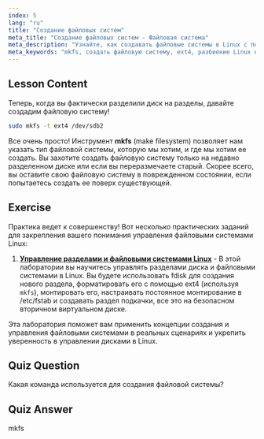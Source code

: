 ```yaml
---
index: 5
lang: "ru"
title: "Создание файловых систем"
meta_title: "Создание файловых систем - Файловая система"
meta_description: "Узнайте, как создавать файловые системы в Linux с помощью mkfs. Это руководство для начинающих охватывает ext4 и разбиение диска на разделы. Начните свое путешествие по Linux!"
meta_keywords: "mkfs, создать файловую систему, ext4, разбиение Linux на разделы, учебник по Linux, Linux для начинающих, управление дисками, руководство по Linux"
---
```


## Lesson Content

Теперь, когда вы фактически разделили диск на разделы, давайте создадим файловую систему!

```bash
sudo mkfs -t ext4 /dev/sdb2
```

Все очень просто! Инструмент **mkfs** (make filesystem) позволяет нам указать тип файловой системы, которую мы хотим, и где мы хотим ее создать. Вы захотите создать файловую систему только на недавно разделенном диске или если вы переразмечаете старый. Скорее всего, вы оставите свою файловую систему в поврежденном состоянии, если попытаетесь создать ее поверх существующей.

## Exercise

Практика ведет к совершенству! Вот несколько практических заданий для закрепления вашего понимания управления файловыми системами Linux:

1. **[Управление разделами и файловыми системами Linux](https://labex.io/ru/labs/comptia-manage-linux-partitions-and-filesystems-590845)** - В этой лаборатории вы научитесь управлять разделами диска и файловыми системами в Linux. Вы будете использовать fdisk для создания нового раздела, форматировать его с помощью ext4 (используя `mkfs`), монтировать его, настраивать постоянное монтирование в /etc/fstab и создавать раздел подкачки, все это на безопасном вторичном виртуальном диске.

Эта лаборатория поможет вам применить концепции создания и управления файловыми системами в реальных сценариях и укрепить уверенность в управлении дисками в Linux.

## Quiz Question

Какая команда используется для создания файловой системы?

## Quiz Answer

mkfs
